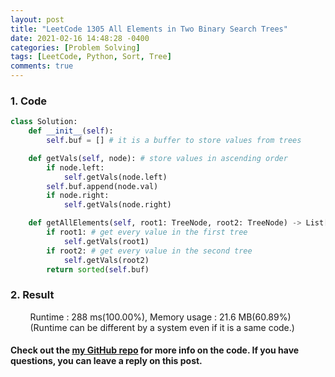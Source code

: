 ```yaml
---
layout: post
title: "LeetCode 1305 All Elements in Two Binary Search Trees"
date: 2021-02-16 14:48:28 -0400
categories: [Problem Solving]
tags: [LeetCode, Python, Sort, Tree]
comments: true
---
```


### 1. Code
```python
class Solution:
    def __init__(self):
        self.buf = [] # it is a buffer to store values from trees

    def getVals(self, node): # store values in ascending order
        if node.left:
            self.getVals(node.left)
        self.buf.append(node.val)
        if node.right:
            self.getVals(node.right)

    def getAllElements(self, root1: TreeNode, root2: TreeNode) -> List[int]:
        if root1: # get every value in the first tree
            self.getVals(root1)
        if root2: # get every value in the second tree
            self.getVals(root2)
        return sorted(self.buf)
```

### 2. Result
&nbsp;&nbsp;&nbsp;&nbsp;&nbsp;&nbsp;&nbsp;&nbsp;Runtime : 288 ms(100.00%), Memory usage : 21.6 MB(60.89%)  
&nbsp;&nbsp;&nbsp;&nbsp;&nbsp;&nbsp;&nbsp;&nbsp;(Runtime can be different by a system even if it is a same code.)

#### Check out the [my GitHub repo][hyuk-gh] for more info on the code. If you have questions, you can leave a reply on this post.
[hyuk-gh]: https://github.com/dlgur1994/StudyAlgorithms
